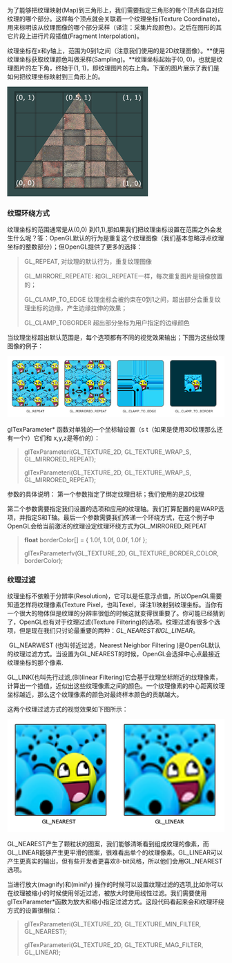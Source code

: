  为了能够把纹理映射(Map)到三角形上，我们需要指定三角形的每个顶点各自对应纹理的哪个部分。这样每个顶点就会关联着一个纹理坐标(Texture Coordinate)，用来标明该从纹理图像的哪个部分采样（译注：采集片段颜色）。之后在图形的其它片段上进行片段插值(Fragment Interpolation)。

纹理坐标在x和y轴上，范围为0到1之间（注意我们使用的是2D纹理图像）。**使用纹理坐标获取纹理颜色叫做采样(Sampling)。**纹理坐标起始于(0, 0)，也就是纹理图片的左下角，终始于(1, 1)，即纹理图片的右上角。下面的图片展示了我们是如何把纹理坐标映射到三角形上的。

![tex_coords](tex_coords.png)



### 纹理环绕方式

纹理坐标的范围通常是从(0,0) 到(1,1),那如果我们把纹理坐标设置在范围之外会发生什么呢？答：OpenGL默认的行为是重复这个纹理图像（我们基本忽略浮点纹理坐标的整数部分）；但OpenGL提供了更多的选择：

> GL_REPEAT,  对纹理的默认行为，重复纹理图像
>
> GL_MIRRORE_REPEATE: 和GL_REPEATE一样，每次重复图片是镜像放置的；
>
> GL_CLAMP_TO_EDGE 纹理坐标会被约束在0到1之间，超出部分会重复纹理坐标的边缘，产生边缘拉伸的效果；
>
> GL_CLAMP_TOBORDER 超出部分坐标为用户指定的边缘颜色

当纹理坐标超出默认范围是，每个选项都有不同的视觉效果输出；下图为这些纹理图像的例子：

![texture_wrapping](texture_wrapping.png)

glTexParameter* 函数对单独的一个坐标轴设置（s t（如果是使用3D纹理那么还有一个r）它们和  x,y,z是等价的）：

> glTexParameteri(GL_TEXTURE_2D,  GL_TEXTURE_WRAP_S, GL_MIRRORED_REPEAT);
>
> glTexParameteri(GL_TEXTURE_2D,  GL_TEXTURE_WRAP_S, GL_MIRRORED_REPEAT);

参数的具体说明：
第一个参数指定了绑定纹理目标；我们使用的是2D纹理

第二个参数需要指定我们设置的选项和应用的纹理轴。我们打算配置的是WARP选项，并指定S和T轴。最后一个参数需要我们传递一个环绕方式，在这个例子中OpenGL会给当前激活的纹理设定纹理环绕方式为GL_MIRRORED_REPEAT

<!-- 如果我们选项是GL_CLAMP_TOBORDER，我们还需要指定一个边缘的颜色，这需要使用glTexParameter函数的fv后缀形式，用GL_TEXTURE_BORDER_COLOR作为它的选项，并且传递一个float数组最为边缘颜色值-->

>**float** borderColor[] = { 1.0f, 1.0f, 0.0f, 1.0f }; 
>
>glTexParameterfv(GL_TEXTURE_2D, GL_TEXTURE_BORDER_COLOR, borderColor);



### 纹理过滤

​       纹理坐标不依赖于分辨率(Resolution)，它可以是任意浮点值，所以OpenGL需要知道怎样将纹理像素(Texture Pixel，也叫Texel，译注1)映射到纹理坐标。当你有一个很大的物体但是纹理的分辨率很低的时候这就变得很重要了。你可能已经猜到了，OpenGL也有对于纹理过滤(Texture Filtering)的选项。纹理过滤有很多个选项，但是现在我们只讨论最重要的两种：*GL_NEAREST和GL_LINEAR*。

​		GL_NEARWEST (也叫邻近过滤，Nearest Neighbor Filtering )是OpenGL默认的纹理过滤方式。当设置为GL_NEAREST的时候，OpenGL会选择中心点最接近纹理坐标的那个像素.

GL_LINK(也叫先行过滤,(BI)linear Filtering)它会基于纹理坐标附近的纹理像素，计算出一个插值，近似出这些纹理像素之间的颜色。一个纹理像素的中心距离纹理坐标越近，那么这个纹理像素的颜色对最终样本颜色的贡献越大。

这两个纹理过滤方式的视觉效果如下图所示：

![texture_filtering](texture_filtering.png)

GL_NEAREST产生了颗粒状的图案，我们能够清晰看到组成纹理的像素，而GL_LINEAR能够产生更平滑的图案，很难看出单个的纹理像素。GL_LINEAR可以产生更真实的输出，但有些开发者更喜欢8-bit风格，所以他们会用GL_NEAREST选项。

当进行放大(magnify)和(minify) 操作的时候可以设置纹理过滤的选项,比如你可以在纹理被缩小的时候使用邻近过滤，被放大时使用线性过滤。我们需要使用glTexParameter*函数为放大和缩小指定过滤方式。这段代码看起来会和纹理环绕方式的设置很相似：

> glTexParameteri(GL_TEXTURE_2D, GL_TEXTURE_MIN_FILTER, GL_NEAREST);   
>
> glTexParameteri(GL_TEXTURE_2D, GL_TEXTURE_MAG_FILTER, GL_LINEAR);